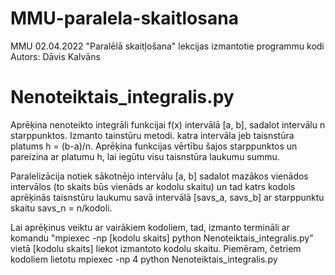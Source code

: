 # MMU-paralela-skaitlosana
MMU 02.04.2022 "Paralēlā skaitļošana" lekcijas izmantotie programmu kodi
Autors: Dāvis Kalvāns

# Nenoteiktais_integralis.py
Aprēķina nenoteikto integrāli funkcijai f(x) intervālā [a, b], sadalot intervālu n starppunktos.
Izmanto tainstūru metodi. katra intervāla jeb taisnstūra platums h = (b-a)/n.
Aprēķina funkcijas vērtību šajos starppunktos un pareizina ar platumu h, lai iegūtu
visu taisnstūra laukumu summu.

Paralelizācija notiek sākotnējo intervālu [a, b] sadalot mazākos vienādos intervālos
(to skaits būs vienāds ar kodolu skaitu) un tad katrs kodols aprēķinās
taisnstūru laukumu savā intervālā [savs_a, savs_b] ar starppunktu skaitu savs_n = n/kodoli.

Lai aprēķinus veiktu ar vairākiem kodoliem, tad, izmanto termināli ar komandu
"mpiexec -np [kodolu skaits] python Nenoteiktais_integralis.py"
vietā [kodolu skaits] liekot izmantoto kodolu skaitu.
Piemēram, četriem kodoliem lietotu mpiexec -np 4 python Nenoteiktais_integralis.py
